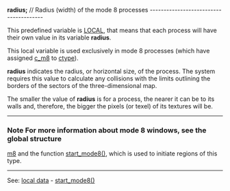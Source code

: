 **radius;** // Radius (width) of the mode 8 processes ---------------------------------------


This predefined variable is [LOCAL](declaration_of_local_datadot.md), that means that each
process will have their own value in its variable **radius**.

This local variable is used exclusively in mode 8  processes (which have assigned 
[c_m8](c_m8.md) to [ctype](local_ctype.md)).

**radius** indicates the radius, or horizontal size, of the process.
The system requires this value to calculate any collisions with the limits outlining 
the borders of the sectors of the three-dimensional map.

The smaller the value of **radius** is for a process, the nearer it can be to its walls 
and, therefore, the bigger the pixels (or texel) of its textures will be.

---------------------------------------


### Note For more information about mode 8 windows, see the global structure
[m8](global_struct_m8.md) and the function [start_mode8()](start_mode8().md), which is used to initiate regions of this type.

---------------------------------------
See: [local data](predefined_local_data.md) - [start_mode8()](start_mode8().md)

